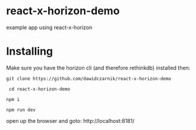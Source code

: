 # react-x-horizon-demo
example app using react-x-horizon

# Installing

Make sure you have the horizon cli (and therefore rethinkdb) installed then: 

```git clone https://github.com/dawidczarnik/react-x-horizon-demo```

``` cd react-x-horizon-demo```

``` npm i ```

``` npm run dev ```


open up the browser and goto: http://localhost:8181/
